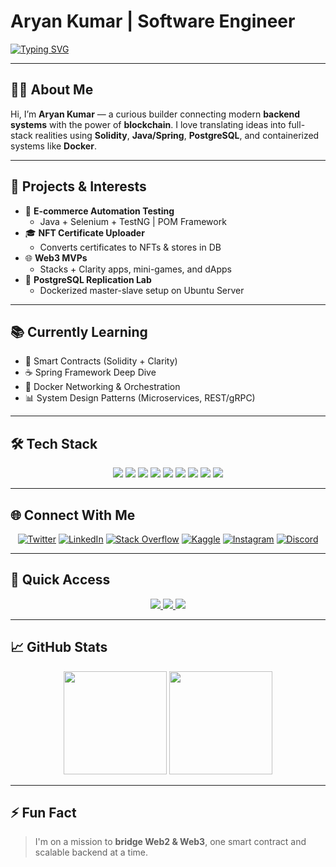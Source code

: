# Aryan Kumar | Software Engineer

[![Typing SVG](https://readme-typing-svg.herokuapp.com?font=Fira+Code&weight=500&pause=1000&color=36BCF7&vCenter=true&width=600&lines=Building+with+Solidity+%26+Web3;Spring+Boot+%2B+Java+Lover;Mastering+PostgreSQL+Replication;Automation+Testing+with+Selenium;Learning+Clarity+and+Stacks)](https://git.io/typing-svg)

---

## 👨‍💻 About Me

Hi, I’m **Aryan Kumar** — a curious builder connecting modern **backend systems** with the power of **blockchain**. I love translating ideas into full-stack realities using **Solidity**, **Java/Spring**, **PostgreSQL**, and containerized systems like **Docker**.

---

## 🚀 Projects & Interests

- 🧪 **E-commerce Automation Testing**
  - Java + Selenium + TestNG | POM Framework
- 🎓 **NFT Certificate Uploader**
  - Converts certificates to NFTs & stores in DB
- 🌐 **Web3 MVPs**
  - Stacks + Clarity apps, mini-games, and dApps
- 🐘 **PostgreSQL Replication Lab**
  - Dockerized master-slave setup on Ubuntu Server

---

## 📚 Currently Learning

- 🔗 Smart Contracts (Solidity + Clarity)
- ☕ Spring Framework Deep Dive
- 🐳 Docker Networking & Orchestration
- 📊 System Design Patterns (Microservices, REST/gRPC)

---

## 🛠️ Tech Stack

<p align="center">
  <img src="https://img.shields.io/badge/Solidity-363636?style=for-the-badge&logo=solidity&logoColor=white" />
  <img src="https://img.shields.io/badge/Java-ED8B00?style=for-the-badge&logo=java&logoColor=white" />
  <img src="https://img.shields.io/badge/Spring-6DB33F?style=for-the-badge&logo=spring&logoColor=white" />
  <img src="https://img.shields.io/badge/Selenium-43B02A?style=for-the-badge&logo=selenium&logoColor=white" />
  <img src="https://img.shields.io/badge/TestNG-FF6C37?style=for-the-badge&logo=testng&logoColor=white" />
  <img src="https://img.shields.io/badge/PostgreSQL-336791?style=for-the-badge&logo=postgresql&logoColor=white" />
  <img src="https://img.shields.io/badge/Docker-2496ED?style=for-the-badge&logo=docker&logoColor=white" />
  <img src="https://img.shields.io/badge/Git-F05032?style=for-the-badge&logo=git&logoColor=white" />
  <img src="https://img.shields.io/badge/VS%20Code-007ACC?style=for-the-badge&logo=visual-studio-code&logoColor=white" />
</p>

---

## 🌐 Connect With Me

<p align="center">
  <a href="https://twitter.com/aryankxd" target="_blank"><img alt="Twitter" src="https://img.shields.io/badge/Twitter-1DA1F2?style=flat-square&logo=twitter&logoColor=white"></a>
  <a href="https://linkedin.com/in/aryankjsr" target="_blank"><img alt="LinkedIn" src="https://img.shields.io/badge/LinkedIn-0077B5?style=flat-square&logo=linkedin&logoColor=white"></a>
  <a href="https://stackoverflow.com/users/19245724" target="_blank"><img alt="Stack Overflow" src="https://img.shields.io/badge/Stack_Overflow-F48024?style=flat-square&logo=stack-overflow&logoColor=white"></a>
  <a href="https://kaggle.com/arkrly" target="_blank"><img alt="Kaggle" src="https://img.shields.io/badge/Kaggle-20BEFF?style=flat-square&logo=kaggle&logoColor=white"></a>
  <a href="https://instagram.com/aryankxd" target="_blank"><img alt="Instagram" src="https://img.shields.io/badge/Instagram-E4405F?style=flat-square&logo=instagram&logoColor=white"></a>
  <a href="https://discord.gg/qJNJ5WPj" target="_blank"><img alt="Discord" src="https://img.shields.io/badge/Discord-5865F2?style=flat-square&logo=discord&logoColor=white"></a>
</p>

---

## 🔗 Quick Access

<p align="center">
  <a href="https://drive.google.com/file/d/1r368f46NrHRPkUOGl2TJ-4VhErSAFXOZ/view?usp=drive_link" target="_blank">
    <img src="https://img.shields.io/badge/📄%20Resume-0077B5?style=for-the-badge&logoColor=white" />
  </a>
  <a href="aryank.netlify.app" target="_blank">
    <img src="https://img.shields.io/badge/🌐%20Portfolio-00C853?style=for-the-badge&logoColor=white" />
  </a>
  <a href="mailto:aryankxd@gmail.com" target="_blank">
    <img src="https://img.shields.io/badge/✉️%20Email-E91E63?style=for-the-badge&logoColor=white" />
  </a>
</p>


---

## 📈 GitHub Stats

<p align="center">
  <img src="https://github-readme-stats.vercel.app/api?username=arkrly&show_icons=true&theme=github_dark&hide_title=true" height="165">
  <img src="https://github-readme-stats.vercel.app/api/top-langs/?username=arkrly&layout=compact&theme=github_dark&hide_title=true" height="165">
</p>

---

## ⚡ Fun Fact

> I'm on a mission to **bridge Web2 & Web3**, one smart contract and scalable backend at a time.
